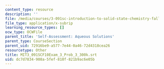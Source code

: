 ```yaml
---
content_type: resource
description: ''
file: /media/courses/3-091sc-introduction-to-solid-state-chemistry-fall-2010/dc7d7834908a5fef810f821b9ac6e05b_MIT3_091SCF10Exam_3_Prob_3_300k.vtt
file_type: application/x-subrip
learning_resource_types: []
ocw_type: OCWFile
parent_title: 'Self-Assessment: Aqueous Solutions'
parent_type: CourseSection
parent_uid: 72916be9-a577-7e44-0a46-72d4318cea26
resourcetype: Other
title: MIT3_091SCF10Exam_3_Prob_3_300k.srt
uid: dc7d7834-908a-5fef-810f-821b9ac6e05b
---
```

